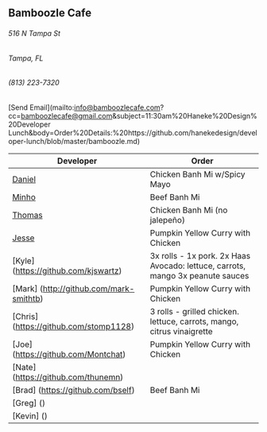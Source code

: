## Bamboozle Cafe
###### 516 N Tampa St
###### Tampa, FL
###### (813) 223-7320
[Send Email](mailto:info@bamboozlecafe.com?cc=bamboozlecafe@gmail.com&subject=11:30am%20Haneke%20Design%20Developer Lunch&body=Order%20Details:%20https://github.com/hanekedesign/developer-lunch/blob/master/bamboozle.md)

Developer     | Order
--------------|---------------------
[Daniel](https://github.com/dtartaglia)           	| Chicken Banh Mi w/Spicy Mayo
[Minho](https://github.com/minhochoi)               | Beef Banh Mi
[Thomas](https://github.com/ThomasKomarnicki)       | Chicken Banh Mi (no jalepeño)
[Jesse](https://github.com/jessecurry)              | Pumpkin Yellow Curry with Chicken
[Kyle] (https://github.com/kjswartz)                | 3x rolls - 1x pork. 2x Haas Avocado: lettuce, carrots, mango 3x peanute sauces
[Mark] (http://github.com/mark-smithtb)             | Pumpkin Yellow Curry with Chicken
[Chris] (https://github.com/stomp1128)              | 3 rolls - grilled chicken. lettuce, carrots, mango, citrus vinaigrette
[Joe] (https://github.com/Montchat)                 | Pumpkin Yellow Curry with Chicken
[Nate] (https://github.com/thunemn)                 | 
[Brad] (https://github.com/bself)                   | Beef Banh Mi                                   
[Greg] ()                                           | 
[Kevin] ()                                          | 
